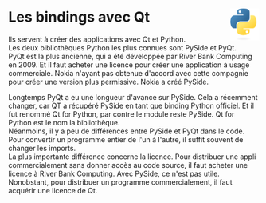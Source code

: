 # **Les bindings avec Qt** <img align="right" src="../../../src/images/Python-logo-notext.svg" alt="Python" title="Python" widht="auto" height="64px">

Ils servent à créer des applications avec Qt et Python.  
Les deux bibliothèques Python les plus connues sont PySide et PyQt.  
PyQt est la plus ancienne, qui a été développée par River Bank Computing en 2009. Et il faut acheter une licence pour créer une application à usage commerciale. Nokia n'ayant pas obtenue d'accord avec cette compagnie pour créer une version plus permissive. Nokia a créé PySide.  

Longtemps PyQt a eu une longueur d'avance sur PySide. Cela a récemment changer, car QT a récupéré PySide en tant que binding Python officiel. Et il fut renommé Qt for Python, par contre le module reste PySide. Qt for Python est le nom la bibliothèque.  
Néanmoins, il y a peu de différences entre PySide et PyQt dans le code. Pour convertir un programme entier de l'un à l'autre, il suffit souvent de changer les imports.  
La plus importante différence concerne la licence. Pour distribuer une appli commercialement sans donner accès au code source, il faut acheter une licence à River Bank Computing. Avec PySide, ce n'est pas utile. Nonobstant, pour distribuer un programme commercialement, il faut acquérir une licence de Qt.